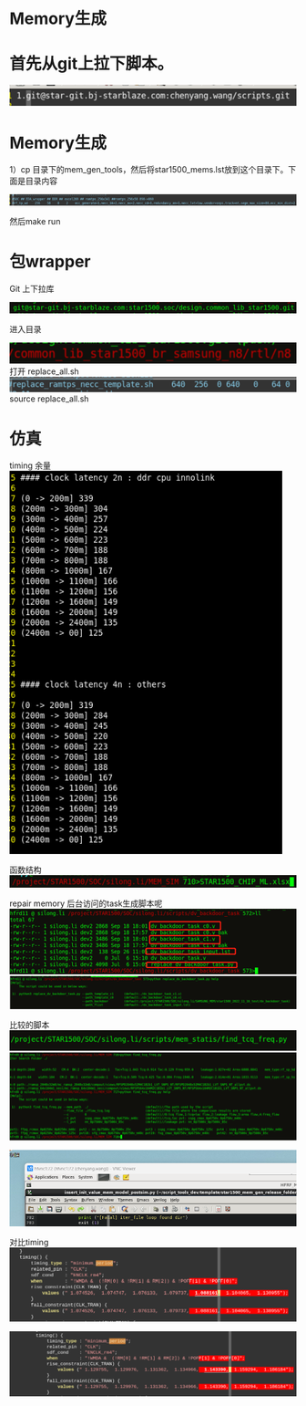 # Memory生成
# 首先从git上拉下脚本。
  ![](vx_images/515775713237259.png)
# Memory生成
1）cp 目录下的mem_gen_tools，然后将star1500_mems.lst放到这个目录下。下面是目录内容

![](vx_images/302795813257425.png)

然后make run
# 包wrapper
Git 上下拉库

![](vx_images/359875813250094.png)
 
进入目录

![](vx_images/431905813246649.png)
打开 replace_all.sh
 ![](vx_images/501285813242403.png)
source replace_all.sh
#	仿真

timing 余量
![](vx_images/193632111230968.png)


函数结构
![](vx_images/489132111249394.png)

repair memory 后台访问的task生成脚本呢
![](vx_images/151902211237261.png)
![](vx_images/216622211257427.png)


比较的脚本
![](vx_images/426082211250096.png)
![](vx_images/481582211246651.png)


![](vx_images/178785711242405.png)


对比timing
![](vx_images/434133116237262.png)

![](vx_images/594793116257428.png)